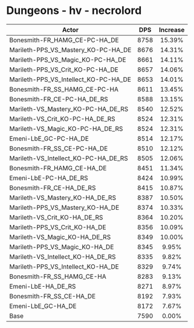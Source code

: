 # Dungeons - hv - necrolord
| Actor | DPS | Increase |
|---|:---:|:---:|
|Bonesmith-FR_HAMG_CE-PC-HA_DE|8758|15.39%|
|Marileth-PPS_VS_Mastery_KO-PC-HA_DE|8676|14.31%|
|Marileth-PPS_VS_Magic_KO-PC-HA_DE|8661|14.11%|
|Marileth-PPS_VS_Crit_KO-PC-HA_DE|8657|14.06%|
|Marileth-PPS_VS_Intellect_KO-PC-HA_DE|8653|14.01%|
|Bonesmith-FR_SS_HAMG_CE-PC-HA|8611|13.45%|
|Bonesmith-FR_CE-PC-HA_DE_RS|8588|13.15%|
|Marileth-VS_Mastery_KO-PC-HA_DE_RS|8540|12.52%|
|Marileth-VS_Crit_KO-PC-HA_DE_RS|8524|12.31%|
|Marileth-VS_Magic_KO-PC-HA_DE_RS|8524|12.31%|
|Emeni-LbE_GC-PC-HA_DE|8514|12.17%|
|Bonesmith-FR_SS_CE-PC-HA_DE|8510|12.12%|
|Marileth-VS_Intellect_KO-PC-HA_DE_RS|8505|12.06%|
|Bonesmith-FR_HAMG_CE-HA_DE|8451|11.34%|
|Emeni-LbE-PC-HA_DE_RS|8424|10.99%|
|Bonesmith-FR_CE-HA_DE_RS|8415|10.87%|
|Marileth-VS_Mastery_KO-HA_DE_RS|8387|10.50%|
|Marileth-PPS_VS_Mastery_KO-HA_DE|8374|10.33%|
|Marileth-VS_Crit_KO-HA_DE_RS|8364|10.20%|
|Marileth-PPS_VS_Crit_KO-HA_DE|8356|10.09%|
|Marileth-VS_Magic_KO-HA_DE_RS|8349|10.00%|
|Marileth-PPS_VS_Magic_KO-HA_DE|8345|9.95%|
|Marileth-VS_Intellect_KO-HA_DE_RS|8335|9.82%|
|Marileth-PPS_VS_Intellect_KO-HA_DE|8329|9.74%|
|Bonesmith-FR_SS_HAMG_CE-HA|8283|9.13%|
|Emeni-LbE-HA_DE_RS|8271|8.97%|
|Bonesmith-FR_SS_CE-HA_DE|8192|7.93%|
|Emeni-LbE_GC-HA_DE|8172|7.67%|
|Base|7590|0.00%|
